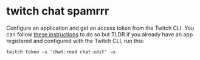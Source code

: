 # twitch chat spamrrr

Configure an application and get an access token from the Twitch CLI. You can follow [these instructions](https://blog.techygrrrl.stream/chat-bot-twitch-tmijs-typescript#heading-authenticating) to do so but TLDR if you already have an app registered and configured with the Twitch CLI, run this:

    twitch token -s 'chat:read chat:edit' -u
